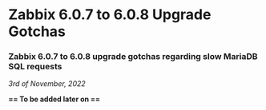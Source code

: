 # Zabbix 6.0.7 to 6.0.8 Upgrade Gotchas

### Zabbix 6.0.7 to 6.0.8 upgrade gotchas regarding slow MariaDB SQL requests

*3rd of November, 2022*

**== To be added later on ==**

